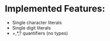 # Implemented Features:

* Single character literals
* Single digit literals
* +,*,? quantifiers (no types)